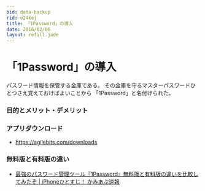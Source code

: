 ```yaml
---
bid: data-backup
rid: o24kej
title: 「1Password」の導入
date: 2016/02/06
layout: refill.jade
---
```


# 「1Password」の導入

パスワード情報を保管する金庫である。
その金庫を守るマスターパスワードひとつさえ覚えておけばよいことから
「1Password」と名付けられた。


### 目的とメリット・デメリット

### アプリダウンロード
- https://agilebits.com/downloads

### 無料版と有料版の違い
- [最強のパスワード管理ツール『1Password』無料版と有料版の違いを比較してみたぞ | iPhoneひとすじ！ かみあぷ速報](http://www.appps.jp/187872/)
